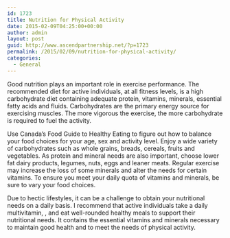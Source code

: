 ```yaml
---
id: 1723
title: Nutrition for Physical Activity
date: 2015-02-09T04:25:00+00:00
author: admin
layout: post
guid: http://www.ascendpartnership.net/?p=1723
permalink: /2015/02/09/nutrition-for-physical-activity/
categories:
  - General
---
```

Good nutrition plays an important role in exercise performance. The recommended diet for active individuals, at all fitness levels, is a high carbohydrate diet containing adequate protein, vitamins, minerals, essential fatty acids and fluids. Carbohydrates are the primary energy source for exercising muscles. The more vigorous the exercise, the more carbohydrate is required to fuel the activity.

Use Canada&#8217;s Food Guide to Healthy Eating to figure out how to balance your food choices for your age, sex and activity level. Enjoy a wide variety of carbohydrates such as whole grains, breads, cereals, fruits and vegetables. As protein and mineral needs are also important, choose lower fat dairy products, legumes, nuts, eggs and leaner meats. Regular exercise may increase the loss of some minerals and alter the needs for certain vitamins. To ensure you meet your daily quota of vitamins and minerals, be sure to vary your food choices.

Due to hectic lifestyles, it can be a challenge to obtain your nutritional needs on a daily basis. I recommend that active individuals take a daily multivitamin, , and eat well-rounded healthy meals to support their nutritional needs. It contains the essential vitamins and minerals necessary to maintain good health and to meet the needs of physical activity.